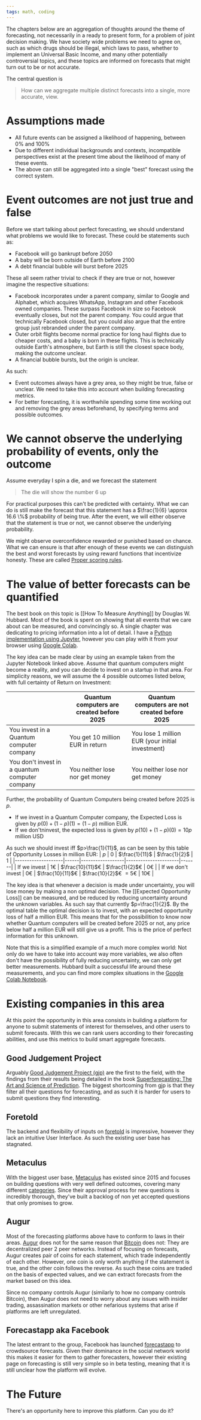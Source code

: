 ```yaml
---
tags: math, coding
---
```


The chapters below are an aggregation of thoughts around the theme of forecasting, not necessarily in a ready to present form, for a problem of joint decision making. We have society wide problems we need to agree on, such as which drugs should be illegal, which laws to pass, whether to implement an Universal Basic Income, and many other potentially controversial topics, and these topics are informed on forecasts that might turn out to be or not accurate.

The central question is

> How can we aggregate multiple distinct forecasts into a single, more accurate, view.

# Assumptions made

- All future events can be assigned a likelihood of happening, between 0% and 100%
- Due to different individual backgrounds and contexts, incompatible perspectives exist at the present time about the likelihood of many of these events.
- The above can still be aggregated into a single "best" forecast using the correct system.

# Event outcomes are not just true and false

Before we start talking about perfect forecasting, we should understand what problems we would like to forecast. These could be statements such as:

- Facebook will go bankrupt before 2050
- A baby will be born outside of Earth before 2100
- A debt financial bubble will burst before 2025

These all seem rather trivial to check if they are true or not, however imagine the respective situations:

- Facebook incorporates under a parent company, similar to Google and Alphabet, which acquires WhatsApp, Instagram and other Facebook owned companies. These surpass Facebook in size so Facebook eventually closes, but not the parent company. You could argue that technically Facebook closed, but you could also argue that the entire group just rebranded under the parent company.
- Outer orbit flights become normal practice for long haul flights due to cheaper costs, and a baby is born in these flights. This is technically outside Earth's atmosphere, but Earth is still the closest space body, making the outcome unclear.
- A financial bubble bursts, but the origin is unclear.

As such:

- Event outcomes always have a grey area, so they might be true, false or unclear. We need to take this into account when building forecasting metrics.
- For better forecasting, it is worthwhile spending some time working out and removing the grey areas beforehand, by specifying terms and possible outcomes.

# We cannot observe the underlying probability of events, only the outcome

Assume everyday I spin a die, and we forecast the statement

> The die will show the number 6 up

For practical purposes this can't be predicted with certainty. What we can do is still make the forecast that this statement has a $\frac{1}{6} \approx 16.6 \%$ probability of being true. After the event, we will either observe that the statement is true or not, we cannot observe the underlying probability.

We might observe overconfidence rewarded or punished based on chance. What we can ensure is that after enough of these events we can distinguish the best and worst forecasts by using reward functions that incentivize honesty. These are called [Proper scoring rules](https://en.wikipedia.org/wiki/Scoring_rule#Proper_scoring_rules).

# The value of better forecasts can be quantified

The best book on this topic is [[How To Measure Anything]] by Douglas W. Hubbard. Most of the book is spent on showing that all events that we care about can be measured, and convincingly so. A single chapter was dedicating to pricing information into a lot of detail. I have a [Python implementation using Jupyter](https://github.com/migueltorrescosta/tutor/blob/master/ExpectedOpportunityLoss.ipynb), however you can play with it from your browser using [Google Colab](https://colab.research.google.com/github/migueltorrescosta/tutor/blob/master/ExpectedOpportunityLoss.ipynb).

The key idea can be made clear by using an example taken from the Jupyter Notebook linked above. Assume that quantum computers might become a reality, and you can decide to invest on a startup in that area. For simplicity reasons, we will assume the 4 possible outcomes listed below, with full certainty of Return on Investment:

|                                                | Quantum computers are created before 2025 | Quantum computers are not created before 2025    |
| ---------------------------------------------- | ----------------------------------------- | ------------------------------------------------ |
| You invest in a Quantum computer company       | You get 10 million EUR in return          | You lose 1 million EUR (your initial investment) |
| You don't invest in a quantum computer company | You neither lose nor get money            | You neither lose nor get money                   |

Further, the probability of Quantum Computers being created before 2025 is $p$.

- If we invest in a Quantum Computer company, the Expected Loss is given by $p(0) + (1-p)(1) = (1-p)$ million EUR.
- If we don'tninvest, the expected loss is given by $p(10) + (1-p)(0) = 10p$ million USD

As such we should invest iff $p>\frac{1}{11}$, as can be seen by this table of Opportunity Losses in million EUR:
| $p$ | $0$ | $\frac{1}{11}$ | $\frac{1}{2}$ | $1$ |
|--------------------|------|------------------|----------------------|-------|
| If we invest | $1€$ | $\frac{10}{11}$€ | $\frac{1}{2}$€ | $0$€ |
| If we don't invest | $0€$ | $\frac{10}{11}$€ | $\frac{10}{2}$€ $= 5$€ | $10$€ |

The key idea is that whenever a decision is made under uncertainty, you will lose money by making a non optimal decision. The [[Expected Opportunity Loss]] can be measured, and be reduced by reducing uncertainty around the unknown variables. As such say that currently $p=\frac{1}{2}$. By the optimal table the optimal decision is to invest, with an expected opportunity loss of half a million EUR. This means that for the possibilition to know now whether Quantum computers will be created before 2025 or not, any price below half a million EUR will still give us a profit. This is the price of perfect information for this unknown.

Note that this is a simplified example of a much more complex world: Not only do we have to take into account way more variables, we also often don't have the possibility of fully reducing uncertainty, we can only get better measurements. Hubbard built a successful life around these measurements, and you can find more complex situations in the [Google Colab Notebook](https://colab.research.google.com/github/migueltorrescosta/tutor/blob/master/ExpectedOpportunityLoss.ipynb).

# Existing companies in this area

At this point the opportunity in this area consists in building a platform for anyone to submit statements of interest for themselves, and other users to submit forecasts. With this we can rank users according to their forecasting abilities, and use this metrics to build smart aggregate forecasts.

## Good Judgement Project

Arguably [Good Judgement Project (gjp)](https://goodjudgment.com/) are the first to the field, with the findings from their results being detailed in the book [Superforecasting: The Art and Science of Prediction](https://www.goodreads.com/book/show/23995360-superforecasting?ac=1&from_search=true&qid=q7eXoBLCRh&rank=1). The biggest shortcoming from gjp is that they filter all their questions for forecasting, and as such it is harder for users to submit questions they find interesting.

## Foretold

The backend and flexibility of inputs on [foretold](foretold.io) is impressive, however they lack an intuitive User Interface. As such the existing user base has stagnated.

## Metaculus

With the biggest user base, [Metaculus](https://www.metaculus.com) has existed since 2015 and focuses on building questions with very well defined outcomes, covering many different [categories](https://www.metaculus.com/questions/categories/). Since their approval process for new questions is incredibly thorough, they've built a backlog of non yet accepted questions that only promises to grow.

## Augur

Most of the forecasting platforms above have to conform to laws in their areas. [Augur](https://www.augur.net/) does not for the same reason that [Bitcoin](https://bitcoin.org) does not: They are decentralized peer 2 peer networks. Instead of focusing on forecasts, Augur creates pair of coins for each statement, which trade independently of each other. However, one coin is only worth anything if the statement is true, and the other coin follows the reverse. As such these coins are traded on the basis of expected values, and we can extract forecasts from the market based on this idea.

Since no company controls Augur (similarly to how no company controls Bitcoin), then Augur does not need to worry about any issues with insider trading, assassination markets or other nefarious systems that arise if platforms are left unregulated.

## Forecastapp aka Facebook

The latest entrant to the group, Facebook has launched [forecastapp](forecastapp.net/) to crowdsource forecasts. Given their dominance in the social network world this makes it easier for them to gather forecasters, however their existing page on forecasting is still very simple so in beta testing, meaning that it is still unclear how the platform will evolve.

# The Future

There's an opportunity here to improve this platform. Can you do it?
